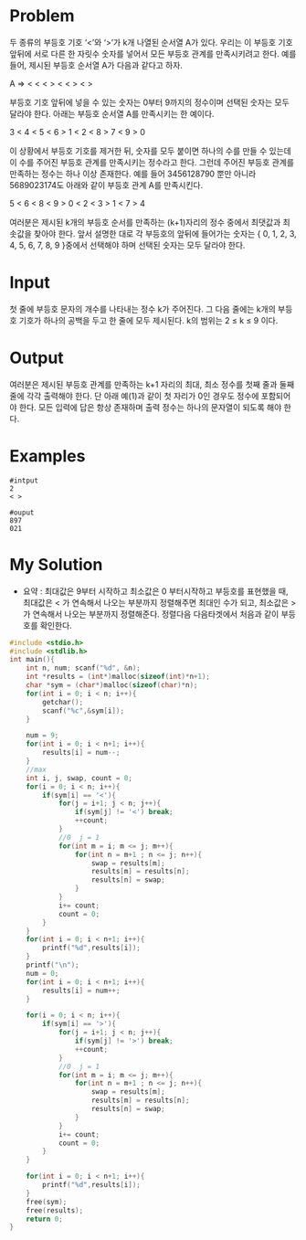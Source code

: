 # Problem


두 종류의 부등호 기호 ‘<’와 ‘>’가 k개 나열된 순서열  A가 있다. 우리는 이 부등호 기호 앞뒤에 서로 다른 한 자릿수 숫자를 넣어서 모든 부등호 관계를 만족시키려고 한다. 예를 들어, 제시된 부등호 순서열 A가 다음과 같다고 하자. 

A =>  < < < > < < > < >

부등호 기호 앞뒤에 넣을 수 있는 숫자는 0부터 9까지의 정수이며 선택된 숫자는 모두 달라야 한다. 아래는 부등호 순서열 A를 만족시키는 한 예이다. 

3 < 4 < 5 < 6 > 1 < 2 < 8 > 7 < 9 > 0

이 상황에서 부등호 기호를 제거한 뒤, 숫자를 모두 붙이면 하나의 수를 만들 수 있는데 이 수를 주어진 부등호 관계를 만족시키는 정수라고 한다. 그런데 주어진 부등호 관계를 만족하는 정수는 하나 이상 존재한다. 예를 들어 3456128790 뿐만 아니라 5689023174도 아래와 같이 부등호 관계 A를 만족시킨다. 

5 < 6 < 8 < 9 > 0 < 2 < 3 > 1 < 7 > 4

여러분은 제시된 k개의 부등호 순서를 만족하는 (k+1)자리의 정수 중에서 최댓값과 최솟값을 찾아야 한다. 앞서 설명한 대로 각 부등호의 앞뒤에 들어가는 숫자는 { 0, 1, 2, 3, 4, 5, 6, 7, 8, 9 }중에서 선택해야 하며 선택된 숫자는 모두 달라야 한다. 



# Input

첫 줄에 부등호 문자의 개수를 나타내는 정수 k가 주어진다. 그 다음 줄에는 k개의 부등호 기호가 하나의 공백을 두고 한 줄에 모두 제시된다. k의 범위는 2 ≤ k ≤ 9 이다. 

# Output

여러분은 제시된 부등호 관계를 만족하는 k+1 자리의 최대, 최소 정수를 첫째 줄과 둘째 줄에 각각 출력해야 한다. 단 아래 예(1)과 같이 첫 자리가 0인 경우도 정수에 포함되어야 한다. 모든 입력에 답은 항상 존재하며 출력 정수는 하나의 문자열이 되도록 해야 한다. 

# Examples
```
#intput  
2
< > 

#ouput
897
021

```
# My Solution
- 요약 : 최대값은 9부터 시작하고 최소값은 0 부터시작하고 부등호를 표현했을 때, 최대값은 < 가 연속해서 나오는 부분까지 정렬해주면 최대인 수가 되고,
최소값은 > 가 연속해서 나오는 부분까지 정렬해준다. 정렬다음 다음타겟에서 처음과 같이 부등호를 확인한다.

```c
#include <stdio.h>
#include <stdlib.h>
int main(){
    int n, num; scanf("%d", &n); 
    int *results = (int*)malloc(sizeof(int)*n+1);
    char *sym = (char*)malloc(sizeof(char)*n);
    for(int i = 0; i < n; i++){
        getchar();
        scanf("%c",&sym[i]);
    }

    num = 9;
    for(int i = 0; i < n+1; i++){
        results[i] = num--;
    }
    //max
    int i, j, swap, count = 0;
    for(i = 0; i < n; i++){
        if(sym[i] == '<'){
            for(j = i+1; j < n; j++){
                if(sym[j] != '<') break;
                ++count;
            }
            //0  j = 1
            for(int m = i; m <= j; m++){
                for(int n = m+1 ; n <= j; n++){
                    swap = results[m];
                    results[m] = results[n];
                    results[n] = swap;
                }
            }
            i+= count;
            count = 0;
        }
    }
    for(int i = 0; i < n+1; i++){
        printf("%d",results[i]);
    }
    printf("\n");
    num = 0;
    for(int i = 0; i < n+1; i++){
        results[i] = num++;
    }

    for(i = 0; i < n; i++){
        if(sym[i] == '>'){
            for(j = i+1; j < n; j++){
                if(sym[j] != '>') break;
                ++count;
            }
            //0  j = 1
            for(int m = i; m <= j; m++){
                for(int n = m+1 ; n <= j; n++){
                    swap = results[m];
                    results[m] = results[n];
                    results[n] = swap;
                }
            }
            i+= count;
            count = 0;
        }
    }

    for(int i = 0; i < n+1; i++){
        printf("%d",results[i]);
    }
    free(sym);
    free(results);
    return 0;
}
```
